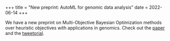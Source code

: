 +++
title = "New preprint: AutoML for genomic data analysis"
date = 2022-06-14
+++

We have a new preprint on Multi-Objective Bayesian Optimization methods over heuristic objectives with applications in genomics. Check out the [paper](https://www.biorxiv.org/content/10.1101/2022.06.08.495370v1) and the [tweetorial](https://twitter.com/kieranrcampbell/status/1536344878560317444).